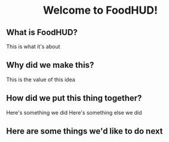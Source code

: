 <h1 align="center"> Welcome to FoodHUD! </h1>

## What is FoodHUD?
This is what it's about

## Why did we make this?
This is the value of this idea

## How did we put this thing together?
Here's something we did
Here's something else we did

## Here are some things we'd like to do next

